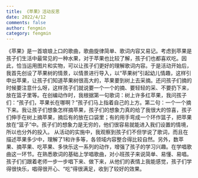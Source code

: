 ```yaml
---
title: 《苹果》活动反思
date: 2022/4/12
comments: false
author: fengmin
category: fengmin
---
```

《苹果》是一首琅琅上口的歌曲，歌曲旋律简单、歌词内容又易记。考虑到苹果是孩子们生活中最常见的一种水果，对于苹果也比较了解，孩子们也都喜欢吃。因此，恰当运用图片和实物，可以让孩子们更好的理解歌词内容。于是活动开始后，我首先创设了苹果树的情景，以情景进行导入，以“苹果树”引起幼儿情趣，这样引申出苹果，让孩子们知道苹果树很高大的，苹果要到树上去采摘。还问孩子们摘的时候要注意什么呀，这样孩子们就说要一个一个的摘、要轻轻的采、不要扔下来，放在篮子里等。在创编动作时，我根据第一句歌词：树上许多红苹果，我问孩子们：“孩子们，苹果长在哪啊？”孩子们马上指着自己的上方。第二句：一个一个摘下来。我让孩子们想象怎样摘苹果，孩子们的想象力真的给了我很大的惊喜，孩子们伸手在树上摘苹果，摘后有的放在口袋里；有的用手弯成一个环作篮子，把苹果放在“篮子”中。孩子们的想象力是无穷的，他们很容易就能进入我们设置的情境，所以也分外的投入。
    从活动的实施中，我观察到孩子们不但学说了歌词，而且在描述苹果多少中，理解了1和许多等，各领域内容整合得比较自然。另外，数苹果、摘苹果、吃苹果、多快乐这一系列的动作，增强了孩子的学习兴趣。在学唱歌曲这一环节。在熟悉歌词的基础上学唱歌曲，对小班孩子来说简单、易懂、易唱。孩子们们跟着老师一步一步唱下来、做下来，从他们的表情上我能感觉，孩子们学得很快乐，唱得很开心、“吃”得很满足，收到了较好的效果。
